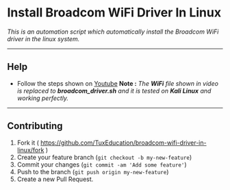 # Install Broadcom WiFi Driver In Linux

*This is an automation script which automatically install the Broadcom WiFi driver in the linux system.*

------------


## Help
* Follow the steps shown on [Youtube](https://www.youtube.com/watch?v=zf7AEjWmWMg)
**Note :** *The **WiFi** file shown in video is replaced to **broadcom_driver.sh** and it is tested on **Kali Linux** and working perfectly.*

------------



## Contributing
1. Fork it ( https://github.com/TuxEducation/broadcom-wifi-driver-in-linux/fork )
2. Create your feature branch (`git checkout -b my-new-feature`)
3. Commit your changes (`git commit -am 'Add some feature'`)
4. Push to the branch (`git push origin my-new-feature`)
5. Create a new Pull Request.

